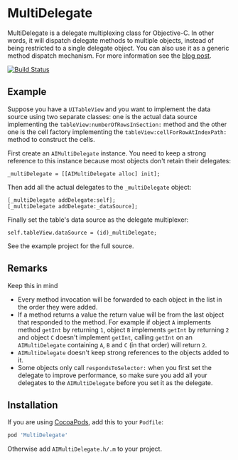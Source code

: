 MultiDelegate
=============

MultiDelegate is a delegate multiplexing class for Objective-C. In other words, it will dispatch delegate methods to multiple objects, instead of being restricted to a single delegate object. You can also use it as a generic method dispatch mechanism. For more information see the [blog post](http://a-coding.com/delegate-multiplexing/).

[![Build Status](https://travis-ci.org/aleph7/MultiDelegate.svg?branch=master)](https://travis-ci.org/aleph7/MultiDelegate)

## Example

Suppose you have a `UITableView` and you want to implement the data source using two separate classes: one is the actual data source implementing the `tableView:numberOfRowsInSection:` method and the other one is the cell factory implementing the `tableView:cellForRowAtIndexPath:` method to construct the cells. 

First create an `AIMultiDelegate` instance. You need to keep a strong reference to this instance because most objects don't retain their delegates:
```objc
_multiDelegate = [[AIMultiDelegate alloc] init];
```

Then add all the actual delegates to the `_multiDelegate` object:
```
[_multiDelegate addDelegate:self];
[_multiDelegate addDelegate:_dataSource];
```

Finally set the table's data source as the delegate multiplexer:
```
self.tableView.dataSource = (id)_multiDelegate;
```

See the example project for the full source.


## Remarks

Keep this in mind
* Every method invocation will be forwarded to each object in the list in the order they were added.
* If a method returns a value the return value will be from the last object that responded to the method. For example if object `A` implements method `getInt` by returning `1`, object `B` implements `getInt` by returning `2` and object `C` doesn't implement `getInt`, calling `getInt` on an `AIMultiDelegate` containing `A`, `B` and `C` (in that order) will return `2`.
* `AIMultiDelegate` doesn't keep strong references to the objects added to it.
* Some objects only call `respondsToSelector:` when you first set the delegate to improve performance, so make sure you add all your delegates to the `AIMultiDelegate` before you set it as the delegate.


## Installation

If you are using [CocoaPods](https://github.com/cocoapods/cocoapods), add this to your `Podfile`:
```ruby
pod 'MultiDelegate'
```
Otherwise add `AIMultiDelegate.h/.m` to your project.
